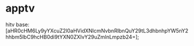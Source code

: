 # apptv
hitv
base:[aHR0cHM6Ly9yYXcuZ2l0aHVidXNlcmNvbnRlbnQuY29tL3dhbnhpYW5nY2hhbm5lbC9hcHB0di9tYXN0ZXIvY29uZmlnLmpzb24=];


